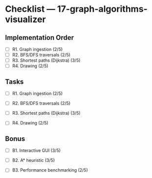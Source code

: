 # Checklist — 17-graph-algorithms-visualizer

## Implementation Order
- [ ] R1. Graph ingestion (2/5)
- [ ] R2. BFS/DFS traversals (2/5)
- [ ] R3. Shortest paths (Dijkstra) (3/5)
- [ ] R4. Drawing (2/5)

## Tasks

- [ ] R1. Graph ingestion (2/5)

- [ ] R2. BFS/DFS traversals (2/5)

- [ ] R3. Shortest paths (Dijkstra) (3/5)

- [ ] R4. Drawing (2/5)

## Bonus

- [ ] B1. Interactive GUI (3/5)

- [ ] B2. A* heuristic (3/5)

- [ ] B3. Performance benchmarking (2/5)
